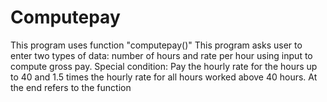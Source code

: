 # Computepay
This program uses function "computepay()"
This program asks user to enter two types of data: number of hours and rate per hour using input to compute gross pay. Special condition: Pay the hourly rate for the hours up to 40 and 1.5 times the hourly rate for all hours worked above 40 hours.
At the end refers to the function

